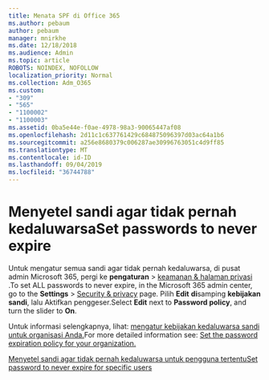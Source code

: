```yaml
---
title: Menata SPF di Office 365
ms.author: pebaum
author: pebaum
manager: mnirkhe
ms.date: 12/18/2018
ms.audience: Admin
ms.topic: article
ROBOTS: NOINDEX, NOFOLLOW
localization_priority: Normal
ms.collection: Adm_O365
ms.custom:
- "309"
- "565"
- "1100002"
- "1100003"
ms.assetid: 0ba5e44e-f0ae-4978-98a3-90065447af08
ms.openlocfilehash: 2d11c1c637761429c684875096397d03ac64a1b6
ms.sourcegitcommit: a256e8680379c006287ae30996763051c4d9ff85
ms.translationtype: MT
ms.contentlocale: id-ID
ms.lasthandoff: 09/04/2019
ms.locfileid: "36744788"
---
```

# <a name="set-passwords-to-never-expire"></a><span data-ttu-id="a2038-102">Menyetel sandi agar tidak pernah kedaluwarsa</span><span class="sxs-lookup"><span data-stu-id="a2038-102">Set passwords to never expire</span></span>

<span data-ttu-id="a2038-103">Untuk mengatur semua sandi agar tidak pernah kedaluwarsa, di pusat admin Microsoft 365, pergi ke **pengaturan** > [keamanan &amp; halaman privasi](https://portal.office.com/adminportal/home#/settings/security) .</span><span class="sxs-lookup"><span data-stu-id="a2038-103">To set ALL passwords to never expire, in the Microsoft 365 admin center, go to the **Settings** > [Security &amp; privacy](https://portal.office.com/adminportal/home#/settings/security) page.</span></span> <span data-ttu-id="a2038-104">Pilih **Edit** **di**samping **kebijakan sandi**, lalu Aktifkan penggeser.</span><span class="sxs-lookup"><span data-stu-id="a2038-104">Select **Edit** next to **Password policy**, and turn the slider to **On**.</span></span>
  
<span data-ttu-id="a2038-105">Untuk informasi selengkapnya, lihat: [mengatur kebijakan kedaluwarsa sandi untuk organisasi Anda.](https://docs.microsoft.com/office365/admin/manage/set-password-expiration-policy)</span><span class="sxs-lookup"><span data-stu-id="a2038-105">For more detailed information see: [Set the password expiration policy for your organization.](https://docs.microsoft.com/office365/admin/manage/set-password-expiration-policy)</span></span>
  
[<span data-ttu-id="a2038-106">Menyetel sandi agar tidak pernah kedaluwarsa untuk pengguna tertentu</span><span class="sxs-lookup"><span data-stu-id="a2038-106">Set password to never expire for specific users</span></span>](https://docs.microsoft.com/office365/admin/add-users/set-password-to-never-expire)
  